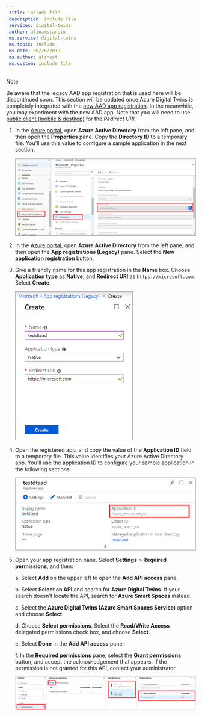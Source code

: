 ```yaml
---
 title: include file
 description: include file
 services: digital-twins
 author: alinamstanciu
 ms.service: digital-twins
 ms.topic: include
 ms.date: 06/26/2019
 ms.author: alinast
 ms.custom: include file
---
```


>[!NOTE]
>Be aware that the legacy AAD app registration that is used here will be discontinued soon. This section will be updated once Azure Digital Twins is completely integrated with the [new AAD app registration](https://docs.microsoft.com/azure/active-directory/develop/quickstart-register-app). In the meanwhile, you may experiment with the new AAD app. Note that you will need to use [public client (mobile & destkop)](https://docs.microsoft.com/en-us/azure/active-directory/develop/v2-app-types#mobile-and-native-apps) for the *Redirect URI*. 

1. In the [Azure portal](https://portal.azure.com), open **Azure Active Directory** from the left pane, and then open the **Properties** pane. Copy the **Directory ID** to a temporary file. You'll use this value to configure a sample application in the next section.

    ![Azure Active Directory directory ID](./media/digital-twins-permissions/aad-app-reg-tenant.png)

1. In the [Azure portal](https://portal.azure.com), open **Azure Active Directory** from the left pane, and then open the **App registrations (Legacy)** pane. Select the **New application registration** button.

1. Give a friendly name for this app registration in the **Name** box. Choose **Application type** as **Native**, and **Redirect URI** as `https://microsoft.com`. Select **Create**.

    ![Create pane](./media/digital-twins-permissions/aad-app-reg-create.png)

1.  Open the registered app, and copy the value of the **Application ID** field to a temporary file. This value identifies your Azure Active Directory app. You'll use the application ID to configure your sample application in the following sections.

    ![Azure Active Directory application ID](./media/digital-twins-permissions/aad-app-reg-app-id.png)

1. Open your app registration pane. Select **Settings** > **Required permissions**, and then:

   a. Select **Add** on the upper left to open the **Add API access** pane.

   b. Select **Select an API** and search for **Azure Digital Twins**. If your search doesn't locate the API, search for **Azure Smart Spaces** instead.

   c. Select the **Azure Digital Twins (Azure Smart Spaces Service)** option and choose **Select**.

   d. Choose **Select permissions**. Select the **Read/Write Access** delegated permissions check box, and choose **Select**.

   e. Select **Done** in the **Add API access** pane.

   f. In the **Required permissions** pane, select the **Grant permissions** button, and accept the acknowledgement that appears. If the permission is not granted for this API, contact your administrator.

      ![Required permissions pane](./media/digital-twins-permissions/aad-app-req-permissions.png)

 